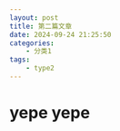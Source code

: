 ```yaml
---
layout: post
title: 第二篇文章
date: 2024-09-24 21:25:50
categories: 
    - 分类1
tags:
    - type2
---
```

# yepe yepe